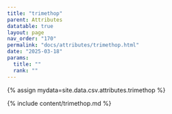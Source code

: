 ```yaml
---
title: "trimethop"
parent: Attributes
datatable: true
layout: page
nav_order: "170"
permalink: "docs/attributes/trimethop.html"
date: "2025-03-18"
params:
  title: ""
  rank: ""
---
```

{% assign mydata=site.data.csv.attributes.trimethop %} 

{% include content/trimethop.md %}
